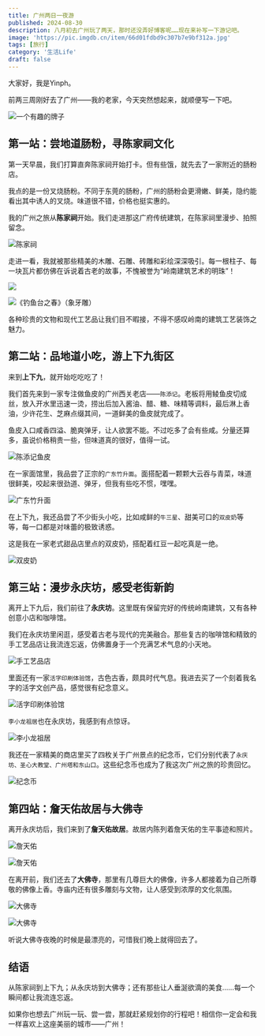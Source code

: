 ```yaml
---
title: 广州两日一夜游
published: 2024-08-30
description: 八月初去广州玩了两天，那时还没弄好博客呢……现在来补写一下游记吧。
image: 'https://pic.imgdb.cn/item/66d01fdbd9c307b7e9bf312a.jpg'
tags: [旅行]
category: '生活Life'
draft: false 
---
```


大家好，我是Yinph。

前两三周刚好去了广州——我的老家，今天突然想起来，就顺便写一下吧。

![一个有趣的牌子](https://pic.imgdb.cn/item/66d025ebd9c307b7e9cbb02c.jpg)

## 第一站：尝地道肠粉，寻陈家祠文化

第一天早晨，我们打算直奔陈家祠开始打卡。但有些饿，就先去了一家附近的肠粉店。

我点的是一份叉烧肠粉。不同于东莞的肠粉，广州的肠粉会更滑嫩、鲜美，隐约能看出其中诱人的叉烧。味道很不错，价格也挺实惠的。

我的广州之旅从**陈家祠**开始。我们走进那这广府传统建筑，在陈家祠里漫步、拍照留念。

![陈家祠](https://pic.imgdb.cn/item/66d13744d9c307b7e920e4c7.jpg)

走进一看，我就被那些精美的木雕、石雕、砖雕和彩绘深深吸引。每一根柱子、每一块瓦片都仿佛在诉说着古老的故事，不愧被誉为“岭南建筑艺术的明珠”！

![](https://pic.imgdb.cn/item/66d13716d9c307b7e92060ea.jpg)

![《钓鱼台之春》（象牙雕）](https://pic.imgdb.cn/item/66d02480d9c307b7e9c9a79f.jpg)

各种珍贵的文物和现代工艺品让我们目不暇接，不得不感叹岭南的建筑工艺装饰之魅力。

## 第二站：品地道小吃，游上下九街区

来到**上下九**，就开始吃吃吃了！

我们首先来到一家专注做鱼皮的广州西关老店——`陈添记`。老板将用鲮鱼皮切成丝，放入开水里迅速一烫，捞出后加入酱油、醋、糖、味精等调料，最后淋上香油，少许花生、芝麻点缀其间，一道鲜美的鱼皮就完成了。

鱼皮入口咸香四溢、脆爽弹牙，让人欲罢不能。不过吃多了会有些咸。分量还算多，虽说价格稍贵一些，但味道真的很好，值得一试。

![陈添记鱼皮](https://pic.imgdb.cn/item/66d1277fd9c307b7e90ae247.jpg)

在一家面馆里，我品尝了正宗的`广东竹升面`。面搭配着一颗颗大云吞与青菜，味道很鲜美，咬起来很劲道、弹牙，但我有些吃不惯，嘿嘿。

![广东竹升面](https://pic.imgdb.cn/item/66d028e9d9c307b7e9cfdffc.jpg)

在上下九，我还品尝了不少街头小吃，比如咸鲜的`牛三星`、甜美可口的`双皮奶`等等，每一口都是对味蕾的极致诱惑。

这是我在一家老式甜品店里点的双皮奶，搭配着红豆一起吃真是一绝。

![双皮奶](https://pic.imgdb.cn/item/66d02993d9c307b7e9d07b6b.jpg)

## 第三站：漫步永庆坊，感受老街新韵

离开上下九后，我们前往了**永庆坊**。这里既有保留完好的传统岭南建筑，又有各种创意小店和咖啡馆。

我们在永庆坊里闲逛，感受着古老与现代的完美融合。那些复古的咖啡馆和精致的手工艺品店让我流连忘返，仿佛置身于一个充满艺术气息的小天地。

![手工艺品店](https://pic.imgdb.cn/item/66d13480d9c307b7e91b6de5.jpg)

里面还有一家`活字印刷体验馆`，古色古香，颇具时代气息。我进去买了一个刻着我名字的活字文创产品，感觉很有纪念意义。

![活字印刷体验馆](https://pic.imgdb.cn/item/66d1347fd9c307b7e91b6d94.jpg)

`李小龙祖居`也在永庆坊，我感到有点惊讶。

![李小龙祖居](https://pic.imgdb.cn/item/66d13480d9c307b7e91b6dc5.jpg)

我还在一家精美的商店里买了四枚关于广州景点的纪念币，它们分别代表了`永庆坊、圣心大教堂、广州塔和东山口`。这些纪念币也成为了我这次广州之旅的珍贵回忆。

![纪念币](https://pic.imgdb.cn/item/66d1cc7dd9c307b7e9e9d71d.jpg)

## 第四站：詹天佑故居与大佛寺

离开永庆坊后，我们来到了**詹天佑故居**。故居内陈列着詹天佑的生平事迹和照片。

![詹天佑](https://pic.imgdb.cn/item/66d139c5d9c307b7e92666dd.jpg)

![詹天佑](https://pic.imgdb.cn/item/66d139c4d9c307b7e926669e.jpg)

在离开前，我们还去了**大佛寺**，那里有几尊巨大的佛像，许多人都接着为自己所尊敬的佛像上香。寺庙内还有很多雕刻与文物，让人感受到浓厚的文化氛围。

![大佛寺](https://pic.imgdb.cn/item/66d139c4d9c307b7e9266662.jpg)

![大佛寺](https://pic.imgdb.cn/item/66d139c4d9c307b7e9266617.jpg)

听说大佛寺夜晚的时候是最漂亮的，可惜我们晚上就得回去了。

## 结语

从陈家祠到上下九；从永庆坊到大佛寺；还有那些让人垂涎欲滴的美食……每一个瞬间都让我流连忘返。

如果你也想去广州玩一玩、尝一尝，那就赶紧规划你的行程吧！相信你一定会和我一样喜欢上这座美丽的城市——广州！